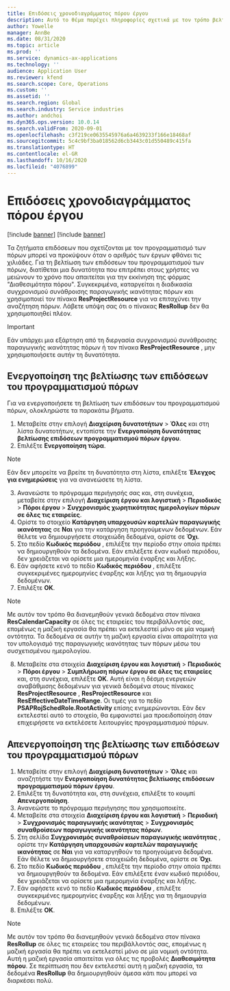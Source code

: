 ```yaml
---
title: Επιδόσεις χρονοδιαγράμματος πόρου έργου
description: Αυτό το θέμα παρέχει πληροφορίες σχετικά με τον τρόπο βελτίωσης των επιδόσεων του προγραμματισμού των πόρων για ένα μεγάλο αριθμό έργων.
author: Yowelle
manager: AnnBe
ms.date: 08/31/2020
ms.topic: article
ms.prod: ''
ms.service: dynamics-ax-applications
ms.technology: ''
audience: Application User
ms.reviewer: kfend
ms.search.scope: Core, Operations
ms.custom: ''
ms.assetid: ''
ms.search.region: Global
ms.search.industry: Service industries
ms.author: andchoi
ms.dyn365.ops.version: 10.0.14
ms.search.validFrom: 2020-09-01
ms.openlocfilehash: c3f219ce0635545976a6a4639233f166e18468af
ms.sourcegitcommit: 5c4c9bf3ba018562d6cb3443c01d550489c415fa
ms.translationtype: HT
ms.contentlocale: el-GR
ms.lasthandoff: 10/16/2020
ms.locfileid: "4076899"
---
```

# <a name="project-resource-scheduling-performance"></a>Επιδόσεις χρονοδιαγράμματος πόρου έργου

[!include [banner](../includes/banner.md)]
[!include [banner](../includes/preview-banner.md)]


Τα ζητήματα επιδόσεων που σχετίζονται με τον προγραμματισμό των πόρων μπορεί να προκύψουν όταν ο αριθμός των έργων φθάνει τις χιλιάδες. Για τη βελτίωση των επιδόσεων του προγραμματισμού των πόρων, διατίθεται μια δυνατότητα που επιτρέπει στους χρήστες να μειώνουν το χρόνο που απαιτείται για την εκκίνηση της φόρμας "Διαθεσιμότητα πόρου". Συγκεκριμένα, καταργείται η διαδικασία συγχρονισμού συνάθροισης παραγωγικής ικανότητας πόρων και χρησιμοποιεί τον πίνακα **ResProjectResource** για να επιταχύνει την αναζήτηση πόρων. Λάβετε υπόψη σας ότι ο πίνακας **ResRollup** δεν θα χρησιμοποιηθεί πλέον.

> [!IMPORTANT]
> Εάν υπάρχει μια εξάρτηση από τη διεργασία συγχρονισμού συνάθροισης παραγωγικής ικανότητας πόρων ή τον πίνακα **ResProjectResource** , μην χρησιμοποιήσετε αυτήν τη δυνατότητα.

## <a name="enable-resource-scheduling-performance-enhancement"></a>Ενεργοποίηση της βελτίωσης των επιδόσεων του προγραμματισμού πόρων
Για να ενεργοποιήσετε τη βελτίωση των επιδόσεων του προγραμματισμού πόρων, ολοκληρώστε τα παρακάτω βήματα.

1. Μεταβείτε στην επιλογή **Διαχείριση δυνατοτήτων** > **Όλες** και στη λίστα δυνατοτήτων, εντοπίστε την **Ενεργοποίηση δυνατότητας βελτίωσης επιδόσεων προγραμματισμού πόρων έργου**.
2. Επιλέξτε **Ενεργοποίηση τώρα**.

> [!NOTE]
> Εάν δεν μπορείτε να βρείτε τη δυνατότητα στη λίστα, επιλέξτε **Έλεγχος για ενημερώσεις** για να ανανεώσετε τη λίστα.

3. Ανανεώστε το πρόγραμμα περιήγησής σας και, στη συνέχεια, μεταβείτε στην επιλογή **Διαχείριση έργου και λογιστική** > **Περιοδικός** > **Πόροι έργου** > **Συγχρονισμός χωρητικότητας ημερολογίων πόρων σε όλες τις εταιρείες**.
4. Ορίστε το στοιχείο **Κατάργηση υπαρχουσών καρτελών παραγωγικής ικανότητας** σε **Ναι** για την κατάργηση προηγούμενων δεδομένων. Εάν θέλετε να δημιουργήσετε στοιχειώδη δεδομένα, ορίστε σε **Όχι**.
5. Στο πεδίο **Κωδικός περιόδου** , επιλέξτε την περίοδο στην οποία πρέπει να δημιουργηθούν τα δεδομένα. Εάν επιλέξετε έναν κωδικό περιόδου, δεν χρειάζεται να ορίσετε μια ημερομηνία έναρξης και λήξης.
6. Εάν αφήσετε κενό το πεδίο **Κωδικός περιόδου** , επιλέξτε συγκεκριμένες ημερομηνίες έναρξης και λήξης για τη δημιουργία δεδομένων.
7. Επιλέξτε **OK**.

 > [!NOTE]
 > Με αυτόν τον τρόπο θα διανεμηθούν γενικά δεδομένα στον πίνακα **ResCalendarCapacity** σε όλες τις εταιρείες του περιβάλλοντός σας, επομένως η μαζική εργασία θα πρέπει να εκτελεστεί μόνο σε μία νομική οντότητα. Τα δεδομένα σε αυτήν τη μαζική εργασία είναι απαραίτητα για τον υπολογισμό της παραγωγικής ικανότητας των πόρων μέσω του συσχετισμένου ημερολογίου.

8. Μεταβείτε στα στοιχεία **Διαχείριση έργου και λογιστική** > **Περιοδικός** > **Πόροι έργου** > **Συμπλήρωση πόρων έργου σε όλες τις εταιρείες** και, στη συνέχεια, επιλέξτε **OK**. Αυτή είναι η δέσμη ενεργειών αναβάθμισης δεδομένων για γενικά δεδομένα στους πίνακες **ResProjectResource** , **ResProjectResource** και **ResEffectiveDateTimeRange**. Οι τιμές για το πεδίο **PSAPRojSchedRole.RootActivity** επίσης ενημερώνονται. Εάν δεν εκτελεστεί αυτό το στοιχείο, θα εμφανιστεί μια προειδοποίηση όταν επιχειρήσετε να εκτελέσετε λειτουργίες προγραμματισμού πόρων.
 
## <a name="turn-off-resource-scheduling-performance-enhancement"></a>Απενεργοποίηση της βελτίωσης των επιδόσεων του προγραμματισμού πόρων

1. Μεταβείτε στην επιλογή **Διαχείριση δυνατοτήτων** > **Όλες** και αναζητήστε την **Ενεργοποίηση δυνατότητας βελτίωσης επιδόσεων προγραμματισμού πόρων έργου**.
2. Επιλέξτε τη δυνατότητα και, στη συνέχεια, επιλέξτε το κουμπί **Απενεργοποίηση**.
3. Ανανεώστε το πρόγραμμα περιήγησης που χρησιμοποιείτε.
4. Μεταβείτε στα στοιχεία **Διαχείριση έργου και λογιστική** > **Περιοδική** > **Συγχρονισμός παραγωγικής ικανότητας** > **Συγχρονισμός συναθροίσεων παραγωγικής ικανότητας πόρων**.
5. Στη σελίδα **Συγχρονισμός συναθροίσεων παραγωγικής ικανότητας** , ορίστε την **Κατάργηση υπαρχουσών καρτελών παραγωγικής ικανότητας** σε **Ναι** για να καταργηθούν τα προηγούμενα δεδομένα. Εάν θέλετε να δημιουργήσετε στοιχειώδη δεδομένα, ορίστε σε **Όχι**.
6. Στο πεδίο **Κωδικός περιόδου** , επιλέξτε την περίοδο στην οποία πρέπει να δημιουργηθούν τα δεδομένα. Εάν επιλέξετε έναν κωδικό περιόδου, δεν χρειάζεται να ορίσετε μια ημερομηνία έναρξης και λήξης.
7. Εάν αφήσετε κενό το πεδίο **Κωδικός περιόδου** , επιλέξτε συγκεκριμένες ημερομηνίες έναρξης και λήξης για τη δημιουργία δεδομένων.
8. Επιλέξτε **OK**.

> [!NOTE]
> Με αυτόν τον τρόπο θα διανεμηθούν γενικά δεδομένα στον πίνακα **ResRollup** σε όλες τις εταιρείες του περιβάλλοντός σας, επομένως η μαζική εργασία θα πρέπει να εκτελεστεί μόνο σε μία νομική οντότητα. Αυτή η μαζική εργασία απαιτείται για όλες τις προβολές **Διαθεσιμότητα πόρου**. Σε περίπτωση που δεν εκτελεστεί αυτή η μαζική εργασία, τα δεδομένα **ResRollup** θα δημιουργηθούν άμεσα κάτι που μπορεί να διαρκέσει πολύ.
